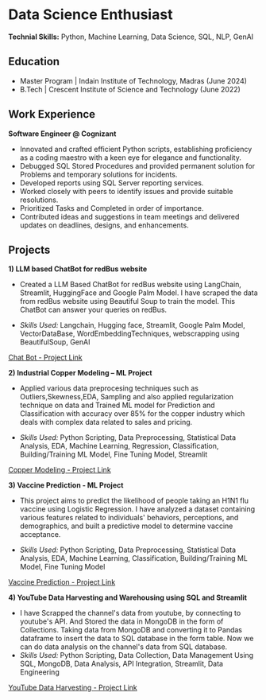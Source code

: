 # Data Science Enthusiast

**Technial Skills:** Python, Machine Learning, Data Science, SQL, NLP, GenAI

## Education
- Master Program | Indain Institute of Technology, Madras (June 2024)
- B.Tech | Crescent Institute of Science and Technology (June 2022)

## Work Experience
**Software Engineer @ Cognizant**
- Innovated and crafted efficient Python scripts, establishing proficiency as a coding maestro with a keen eye for elegance and functionality.
- Debugged SQL Stored Procedures and provided permanent solution for Problems and temporary solutions for incidents.
- Developed reports using SQL Server reporting services.
- Worked closely with peers to identify issues and provide suitable resolutions.
- Prioritized Tasks and Completed in order of importance.
- Contributed ideas and suggestions in team meetings and delivered updates on deadlines, designs, and enhancements.

## Projects
**1) LLM based ChatBot for redBus website**      
- Created a LLM Based ChatBot for redBus website using LangChain, Streamlit, HuggingFace and Google Palm Model. I have scraped the data from redBus website using Beautiful Soup to train the model. This ChatBot can answer your queries on redBus.

- *Skills Used:* Langchain, Hugging face, Streamlit, Google Palm Model, VectorDataBase, WordEmbeddingTechniques, webscrapping using BeautifulSoup, GenAI

[Chat Bot - Project Link](https://llm-based-chatbot-for-redbus-fkrvppuofyxxdclgymc9me.streamlit.app/)

**2) Industrial Copper Modeling – ML Project**  
- Applied various data preprocesing techniques such as Outliers,Skewness,EDA, Sampling and also applied regularization technique on data and Trained ML model for Prediction and Classification with accuracy over 85% for the copper industry which deals with complex data related to sales and pricing.

- *Skills Used:* Python Scripting, Data Preprocessing, Statistical Data Analysis, EDA, Machine Learning, Regression, Classification, Building/Training ML Model, Fine Tuning Model, Streamlit

[Copper Modeling - Project Link](https://copper-modeling-ml-project-cjo7z7xbza6xyajbpqdkbt.streamlit.app/)

**3) Vaccine Prediction - ML Project** 
- This project aims to predict the likelihood of people taking an H1N1 flu vaccine using Logistic Regression. I have analyzed a dataset containing various features related to individuals' behaviors, perceptions, and demographics, and built a predictive model to determine vaccine acceptance.

- *Skills Used:* Python Scripting, Data Preprocessing, Statistical Data Analysis, EDA, Machine Learning, Classification, Building/Training ML Model, Fine Tuning Model

[Vaccine Prediction - Project Link](https://vaccine-prediction-ml-project-v2rkhfkegcehq2kzdxezbf.streamlit.app/)

**4) YouTube Data Harvesting and Warehousing using SQL and Streamlit**
-  I have Scrapped the channel's data from youtube, by connecting to youtube's API. And Stored the data in MongoDB in the form of Collections. Taking data from MongoDB and converting it to Pandas dataframe to insert the data to SQL database in the form table. Now we can do data analysis on the channel's data from SQL database.
- *Skills Used:* Python Scripting, Data Collection, Data Management Using SQL, MongoDB, Data Analysis, API Integration, Streamlit, Data Engineering

[YouTube Data Harvesting - Project Link](https://github.com/IMdAslaM/YouTube-Data-Harvesting-and-Warehousing)

